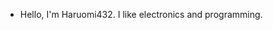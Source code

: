 - Hello, I'm Haruomi432.
I like electronics and programming.

<!---
HARUOMI432/HARUOMI432 is a ✨ special ✨ repository because its `README.md` (this file) appears on your GitHub profile.
You can click the Preview link to take a look at your changes.
--->
